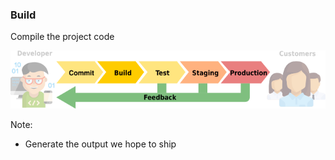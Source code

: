### Build

Compile the project code


![Pipeline - Build](img/pipeline-build.svg) <!-- .element: style="border:0;background-color:inherit;margin-top:0;box-shadow:none;height:3em" -->

Note:

* Generate the output we hope to ship
